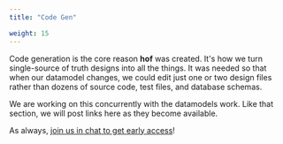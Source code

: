 ```yaml
---
title: "Code Gen"

weight: 15
---
```


Code generation is the core reason __hof__ was created.
It's how we turn single-source of truth designs into all the things.
It was needed so that when our datamodel changes,
we could edit just one or two design files
rather than dozens of source code, test files, and database schemas.

We are working on this concurrently with the datamodels work.
Like that section, we will post links here as they become available.

As always, [join us in chat to get early access](https://gitter.im/hofstadter-io)!


